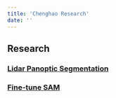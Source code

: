 ```yaml
---
title: 'Chenghao Research'
date: ''
---
```


## Research

### [Lidar Panoptic Segmentation](https://chenghaowen.vercel.app/en/2024/11/30/first-post/)
### [Fine-tune SAM](https://chenghaowen.vercel.app/en/2024/12/1/first-post/)
